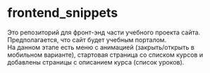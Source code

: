# frontend_snippets

Это репозиторий для фронт-энд части учебного проекта сайта. Предполагается, что сайт будет учебным порталом.
<br>
На данном этапе есть меню с анимацией (закрыть/открыть в мобильном варианте), стартовая страница со списком курсов и добавлены страницы с описанием курса (список уроков).
